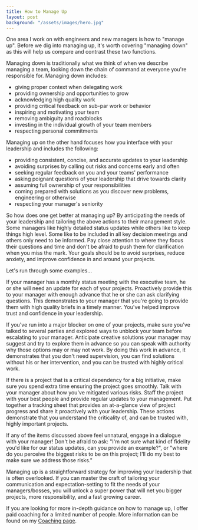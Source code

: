 ```yaml
---
title: How to Manage Up
layout: post
background: "/assets/images/hero.jpg"
---
```


One area I work on with engineers and new managers is how to "manage up". Before we dig into managing up, it's worth covering "managing down" as this will help us compare and contrast these two functions.

Managing down is traditionally what we think of when we describe managing a team, looking down the chain of command at everyone you're responsible for. Managing down includes:

- giving proper context when delegating work
- providing ownership and opportunities to grow
- acknowledging high quality work
- providing critical feedback on sub-par work or behavior
- inspiring and motivating your team
- removing ambiguity and roadblocks
- investing in the individual growth of your team members
- respecting personal commitments

Managing up on the other hand focuses how you interface with your leadership and includes the following:

- providing consistent, concise, and accurate updates to your leadership
- avoiding surprises by calling out risks and concerns early and often
- seeking regular feedback on you and your teams' performance
- asking poignant questions of your leadership that drive towards clarity
- assuming full ownership of your responsibilities
- coming prepared with solutions as you discover new problems, engineering or otherwise
- respecting your manager's seniority

So how does one get better at managing up? By anticipating the needs of your leadership and tailoring the above actions to their management style. Some managers like highly detailed status updates while others like to keep things high level. Some like to be included in all key decision meetings and others only need to be informed. Pay close attention to where they focus their questions and time and don't be afraid to push them for clarification when you miss the mark. Your goals should be to avoid surprises, reduce anxiety, and improve confidence in and around your projects.

Let's run through some examples...

If your manager has a monthly status meeting with the executive team, he or she will need an update for each of your projects. Proactively provide this to your manager with enough advance that he or she can ask clarifying questions. This demonstrates to your manager that you're going to provide them with high quality briefs in a timely manner. You've helped improve trust and confidence in your leadership.

If you've run into a major blocker on one of your projects, make sure you've talked to several parties and explored ways to unblock your team before escalating to your manager. Anticipate creative solutions your manager may suggest and try to explore them in advance so you can speak with authority why those options may or may not work. By doing this work in advance, it demonstrates that you don't need supervision, you can find solutions without his or her intervention, and you can be trusted with highly critical work.

If there is a project that is a critical dependency for a big initiative, make sure you spend extra time ensuring the project goes smoothly. Talk with your manager about how you've mitigated various risks. Staff the project with your best people and provide regular updates to your management. Put together a tracking sheet that provides an at-a-glance view of project progress and share it proactively with your leadership. These actions demonstrate that you understand the criticality of, and can be trusted with, highly important projects.

If any of the items discussed above feel unnatural, engage in a dialogue with your manager! Don't be afraid to ask: "I'm not sure what kind of fidelity you'd like for our status updates, can you provide an example?", or "where do you perceive the biggest risks to be on this project; I'll do my best to make sure we address those risks."

Managing up is a straightforward strategy for improving your leadership that is often overlooked. If you can master the craft of tailoring your communication and expectation-setting to fit the needs of your managers/bosses, you will unlock a super power that will net you bigger projects, more responsibility, and a fast growing career.

If you are looking for more in-depth guidance on how to manage up, I offer paid coaching for a limited number of people. More information can be found on my [Coaching page](/coaching).